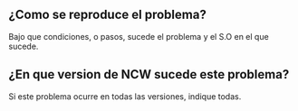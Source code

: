 ## ¿Como se reproduce el problema?
Bajo que condiciones, o pasos, sucede el problema y el S.O en el que sucede.
## ¿En que version de NCW sucede este problema?
Si este problema ocurre en todas las versiones, indique todas.
